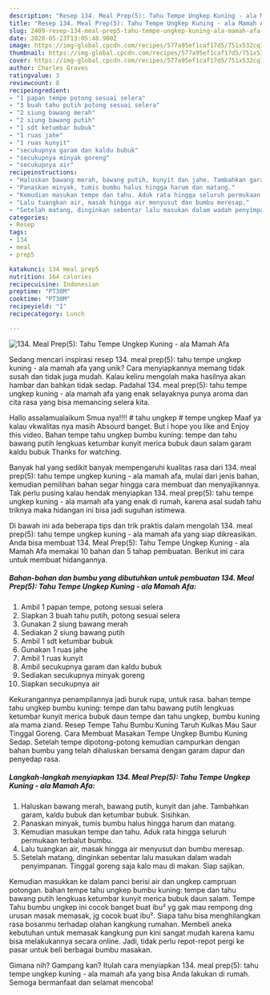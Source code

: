 ```yaml
---
description: "Resep 134. Meal Prep(5): Tahu Tempe Ungkep Kuning - ala Mamah Afa yang Bikin Ngiler"
title: "Resep 134. Meal Prep(5): Tahu Tempe Ungkep Kuning - ala Mamah Afa yang Bikin Ngiler"
slug: 2409-resep-134-meal-prep5-tahu-tempe-ungkep-kuning-ala-mamah-afa-yang-bikin-ngiler
date: 2020-05-23T13:05:48.900Z
image: https://img-global.cpcdn.com/recipes/577a95ef1caf17d5/751x532cq70/134-meal-prep5-tahu-tempe-ungkep-kuning-ala-mamah-afa-foto-resep-utama.jpg
thumbnail: https://img-global.cpcdn.com/recipes/577a95ef1caf17d5/751x532cq70/134-meal-prep5-tahu-tempe-ungkep-kuning-ala-mamah-afa-foto-resep-utama.jpg
cover: https://img-global.cpcdn.com/recipes/577a95ef1caf17d5/751x532cq70/134-meal-prep5-tahu-tempe-ungkep-kuning-ala-mamah-afa-foto-resep-utama.jpg
author: Charles Graves
ratingvalue: 3
reviewcount: 8
recipeingredient:
- "1 papan tempe potong sesuai selera"
- "3 buah tahu putih potong sesuai selera"
- "2 siung bawang merah"
- "2 siung bawang putih"
- "1 sdt ketumbar bubuk"
- "1 ruas jahe"
- "1 ruas kunyit"
- "secukupnya garam dan kaldu bubuk"
- "secukupnya minyak goreng"
- "secukupnya air"
recipeinstructions:
- "Haluskan bawang merah, bawang putih, kunyit dan jahe. Tambahkan garam, kaldu bubuk dan ketumbar bubuk. Sisihkan."
- "Panaskan minyak, tumis bumbu halus hingga harum dan matang."
- "Kemudian masukan tempe dan tahu. Aduk rata hingga seluruh permukaan terbalut bumbu."
- "Lalu tuangkan air, masak hingga air menyusut dan bumbu meresap."
- "Setelah matang, dinginkan sebentar lalu masukan dalam wadah penyimpanan. Tinggal goreng saja kalo mau di makan. Siap sajikan."
categories:
- Resep
tags:
- 134
- meal
- prep5

katakunci: 134 meal prep5 
nutrition: 164 calories
recipecuisine: Indonesian
preptime: "PT38M"
cooktime: "PT30M"
recipeyield: "1"
recipecategory: Lunch

---
```



![134. Meal Prep(5): Tahu Tempe Ungkep Kuning - ala Mamah Afa](https://img-global.cpcdn.com/recipes/577a95ef1caf17d5/751x532cq70/134-meal-prep5-tahu-tempe-ungkep-kuning-ala-mamah-afa-foto-resep-utama.jpg)

Sedang mencari inspirasi resep 134. meal prep(5): tahu tempe ungkep kuning - ala mamah afa yang unik? Cara menyiapkannya memang tidak susah dan tidak juga mudah. Kalau keliru mengolah maka hasilnya akan hambar dan bahkan tidak sedap. Padahal 134. meal prep(5): tahu tempe ungkep kuning - ala mamah afa yang enak selayaknya punya aroma dan cita rasa yang bisa memancing selera kita.

Hallo assalamualaikum Smua nya!!!! # tahu ungkep # tempe ungkep Maaf ya kalau vkwalitas nya masih Absourd banget. But i hope you like and Enjoy this video. Bahan tempe tahu ungkep bumbu kuning: tempe dan tahu bawang putih lengkuas ketumbar kunyit merica bubuk daun salam garam kaldu bubuk Thanks for watching.

Banyak hal yang sedikit banyak mempengaruhi kualitas rasa dari 134. meal prep(5): tahu tempe ungkep kuning - ala mamah afa, mulai dari jenis bahan, kemudian pemilihan bahan segar hingga cara membuat dan menyajikannya. Tak perlu pusing kalau hendak menyiapkan 134. meal prep(5): tahu tempe ungkep kuning - ala mamah afa yang enak di rumah, karena asal sudah tahu triknya maka hidangan ini bisa jadi suguhan istimewa.


Di bawah ini ada beberapa tips dan trik praktis dalam mengolah 134. meal prep(5): tahu tempe ungkep kuning - ala mamah afa yang siap dikreasikan. Anda bisa membuat 134. Meal Prep(5): Tahu Tempe Ungkep Kuning - ala Mamah Afa memakai 10 bahan dan 5 tahap pembuatan. Berikut ini cara untuk membuat hidangannya.

<!--inarticleads1-->

##### Bahan-bahan dan bumbu yang dibutuhkan untuk pembuatan 134. Meal Prep(5): Tahu Tempe Ungkep Kuning - ala Mamah Afa:

1. Ambil 1 papan tempe, potong sesuai selera
1. Siapkan 3 buah tahu putih, potong sesuai selera
1. Gunakan 2 siung bawang merah
1. Sediakan 2 siung bawang putih
1. Ambil 1 sdt ketumbar bubuk
1. Gunakan 1 ruas jahe
1. Ambil 1 ruas kunyit
1. Ambil secukupnya garam dan kaldu bubuk
1. Sediakan secukupnya minyak goreng
1. Siapkan secukupnya air


Kekurangannya penampilannya jadi buruk rupa, untuk rasa. bahan tempe tahu ungkep bumbu kuning: tempe dan tahu bawang putih lengkuas ketumbar kunyit merica bubuk daun tempe dan tahu ungkep, bumbu kuning ala mama ziand. Resep Tempe Tahu Bumbu Kuning Taruh Kulkas Mau Saur Tinggal Goreng. Cara Membuat Masakan Tempe Ungkep Bumbu Kuning Sedap. Setelah tempe dipotong-potong kemudian campurkan dengan bahan bumbu yang telah dihaluskan bersama dengan garam dapur dan penyedap rasa. 

<!--inarticleads2-->

##### Langkah-langkah menyiapkan 134. Meal Prep(5): Tahu Tempe Ungkep Kuning - ala Mamah Afa:

1. Haluskan bawang merah, bawang putih, kunyit dan jahe. Tambahkan garam, kaldu bubuk dan ketumbar bubuk. Sisihkan.
1. Panaskan minyak, tumis bumbu halus hingga harum dan matang.
1. Kemudian masukan tempe dan tahu. Aduk rata hingga seluruh permukaan terbalut bumbu.
1. Lalu tuangkan air, masak hingga air menyusut dan bumbu meresap.
1. Setelah matang, dinginkan sebentar lalu masukan dalam wadah penyimpanan. Tinggal goreng saja kalo mau di makan. Siap sajikan.


Kemudian masukkan ke dalam panci berisi air dan ungkep campruan potongan. bahan tempe tahu ungkep bumbu kuning: tempe dan tahu bawang putih lengkuas ketumbar kunyit merica bubuk daun salam. Tempe Tahu bumbu ungkep ini cocok banget buat ibu² yg gak mau rempong dng urusan masak memasak, jg cocok buat ibu². Siapa tahu bisa menghilangkan rasa bosanmu terhadap olahan kangkung rumahan. Membeli aneka kebutuhan untuk memasak kangkung pun kini sangat mudah karena kamu bisa melakukannya secara online. Jadi, tidak perlu repot-repot pergi ke pasar untuk beli berbagai bumbu masakan. 

Gimana nih? Gampang kan? Itulah cara menyiapkan 134. meal prep(5): tahu tempe ungkep kuning - ala mamah afa yang bisa Anda lakukan di rumah. Semoga bermanfaat dan selamat mencoba!
